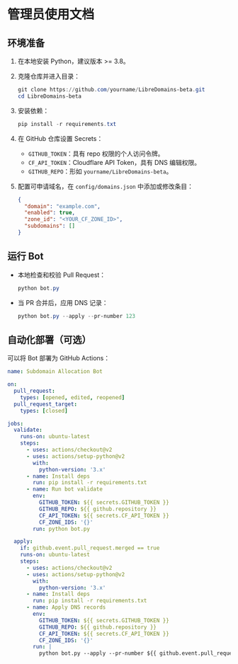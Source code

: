 # 管理员使用文档

## 环境准备

1. 在本地安装 Python，建议版本 >= 3.8。
2. 克隆仓库并进入目录：
   ```powershell
   git clone https://github.com/yourname/LibreDomains-beta.git
   cd LibreDomains-beta
   ```
3. 安装依赖：
   ```powershell
   pip install -r requirements.txt
   ```
4. 在 GitHub 仓库设置 Secrets：
   - `GITHUB_TOKEN`：具有 repo 权限的个人访问令牌。
   - `CF_API_TOKEN`：Cloudflare API Token，具有 DNS 编辑权限。
   - `GITHUB_REPO`：形如 `yourname/LibreDomains-beta`。

5. 配置可申请域名，在 `config/domains.json` 中添加或修改条目：
   ```json
   {
     "domain": "example.com",
     "enabled": true,
     "zone_id": "<YOUR_CF_ZONE_ID>",
     "subdomains": []
   }
   ```

## 运行 Bot

- 本地检查和校验 Pull Request：
  ```powershell
  python bot.py
  ```
- 当 PR 合并后，应用 DNS 记录：
  ```powershell
  python bot.py --apply --pr-number 123
  ```

## 自动化部署（可选）

可以将 Bot 部署为 GitHub Actions：

```yaml
name: Subdomain Allocation Bot

on:
  pull_request:
    types: [opened, edited, reopened]
  pull_request_target:
    types: [closed]

jobs:
  validate:
    runs-on: ubuntu-latest
    steps:
      - uses: actions/checkout@v2
      - uses: actions/setup-python@v2
        with:
          python-version: '3.x'
      - name: Install deps
        run: pip install -r requirements.txt
      - name: Run bot validate
        env:
          GITHUB_TOKEN: ${{ secrets.GITHUB_TOKEN }}
          GITHUB_REPO: ${{ github.repository }}
          CF_API_TOKEN: ${{ secrets.CF_API_TOKEN }}
          CF_ZONE_IDS: '{}'
        run: python bot.py

  apply:
    if: github.event.pull_request.merged == true
    runs-on: ubuntu-latest
    steps:
      - uses: actions/checkout@v2
      - uses: actions/setup-python@v2
        with:
          python-version: '3.x'
      - name: Install deps
        run: pip install -r requirements.txt
      - name: Apply DNS records
        env:
          GITHUB_TOKEN: ${{ secrets.GITHUB_TOKEN }}
          GITHUB_REPO: ${{ github.repository }}
          CF_API_TOKEN: ${{ secrets.CF_API_TOKEN }}
          CF_ZONE_IDS: '{}'
        run: |
          python bot.py --apply --pr-number ${{ github.event.pull_request.number }}
```
